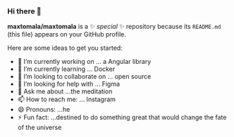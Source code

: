 ### Hi there 👋


**maxtomala/maxtomala** is a ✨ _special_ ✨ repository because its `README.md` (this file) appears on your GitHub profile.

Here are some ideas to get you started:

- 🔭 I’m currently working on ... a Angular library
- 🌱 I’m currently learning ... Docker
- 👯 I’m looking to collaborate on ... open source
- 🤔 I’m looking for help with ... Figma
- 💬 Ask me about ...the meditation
- 📫 How to reach me: ... Instagram
- 😄 Pronouns: ...he
- ⚡ Fun fact: ...destined to do something great that would change the fate of the universe

